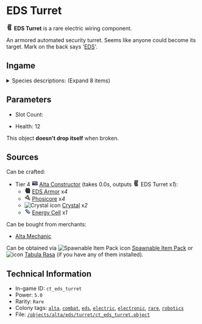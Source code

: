 # EDS Turret

<img src="https://raw.githubusercontent.com/Ceterai/Enternia/main/objects/alta/eds/turret/icon.png" alt="EDS Turret icon" loading="lazy" width="auto" height="16px"/> **EDS Turret** is a rare electric wiring component.

An armored automated security turret. Seems like anyone could become its target. Mark on the back says '[EDS](https://ceterai.github.io/MyEnternia/Wiki/Tags/Eds)'.

## Ingame

<details markdown="1"><summary>Species descriptions: (Expand 8 items)</summary>

- Alta: An EDS turret. Has some blind spots, but pretty effective in general.
- Apex: Always ready to fire.
- Avian: I must move like the wind to remain unseen by this turret.
- Floran: Such bright lasersss. Don't want to be in their sssights.
- Glitch: Determined. I must not become the target.
- Human: An automated security gun. Nasty piece of work.
- Hylotl: A reminder of the extreme lengths the some will go to.
- Novakid: An automated gun has no soul to keep in it check.

</details>

## Parameters

- Slot Count:

- Health: 12

This object **doesn't drop itself** when broken.

## Sources

Can be crafted:

- Tier 4 ![ ](https://raw.githubusercontent.com/Ceterai/Enternia/main/objects/alta/crafting/constructor/icon4.png) [Alta Constructor](https://ceterai.github.io/MyEnternia/Wiki/AltaConstructor) (takes 0.0s, outputs <img src="https://raw.githubusercontent.com/Ceterai/Enternia/main/objects/alta/eds/turret/icon.png" alt="EDS Turret icon" loading="lazy" width="auto" height="16px"/> EDS Turret x*1*):
  - <img src="https://raw.githubusercontent.com/Ceterai/Enternia/main/items/generic/crafting/alta/eds.png" alt="EDS Armor icon" loading="lazy" width="auto" height="16px"/> [EDS Armor](https://ceterai.github.io/MyEnternia/Wiki/EDSArmor) x*4*
  - <img src="https://raw.githubusercontent.com/Ceterai/Enternia/main/items/generic/crafting/alta/phosicore.png" alt="Phosicore icon" loading="lazy" width="auto" height="16px"/> [Phosicore](https://ceterai.github.io/MyEnternia/Wiki/Phosicore) x*4*
  - <img src="https://starbounder.org/mediawiki/images/3/31/Crystal.png" alt="Crystal icon" loading="lazy" width="12px" height="16px"/> [Crystal](https://starbounder.org/Crystal) x*2*
  - <img src="https://raw.githubusercontent.com/Ceterai/Enternia/main/items/generic/crafting/alta/energy_cell.png" alt="Energy Cell icon" loading="lazy" width="auto" height="16px"/> [Energy Cell](https://ceterai.github.io/MyEnternia/Wiki/EnergyCell) x*1*

Can be bought from merchants:

- [Alta Mechanic](https://ceterai.github.io/MyEnternia/Wiki/AltaMechanic)

Can be obtained via <img src="https://raw.githubusercontent.com/Silverfeelin/Starbound-SpawnableItemPack/master/interface/sip/iconSmall.png" alt="Spawnable Item Pack icon" width="18" height="14"/> [Spawnable Item Pack](https://steamcommunity.com/sharedfiles/filedetails/?id=733665104) or <img src="https://steamuserimages-a.akamaihd.net/ugc/263843960696222713/3EC9A7C005541F7D577EBCB8C5736B4EFC9973D6/" alt="icon" width="8" height="12"/> [Tabula Rasa](https://community.playstarbound.com/resources/the-tabula-rasa.3222/) (if you have any of them installed).

## Technical Information

- In-game ID: `ct_eds_turret`
- Power: `5.0`
- Rarity: `Rare`
- Colony tags: [`alta`](https://ceterai.github.io/MyEnternia/Wiki/Tags/Alta), [`combat`](https://ceterai.github.io/MyEnternia/Wiki/Tags/Combat), [`eds`](https://ceterai.github.io/MyEnternia/Wiki/Tags/Eds), [`electric`](https://ceterai.github.io/MyEnternia/Wiki/Tags/Electric), [`electronic`](https://ceterai.github.io/MyEnternia/Wiki/Tags/Electronic), [`rare`](https://ceterai.github.io/MyEnternia/Wiki/Tags/Rare), [`robotics`](https://ceterai.github.io/MyEnternia/Wiki/Tags/Robotics)
- File: [`/objects/alta/eds/turret/ct_eds_turret.object`](https://github.com/Ceterai/Enternia/blob/main/objects/alta/eds/turret/ct_eds_turret.object)

